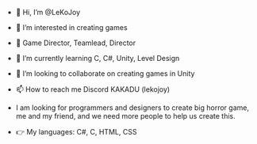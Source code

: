 - 👋 Hi, I’m @LeKoJoy
- 👀 I’m interested in creating games
- 👔 Game Director, Teamlead, Director
- 🌱 I’m currently learning C, C#, Unity, Level Design
- 💞️ I’m looking to collaborate on creating games in Unity
- 📫 How to reach me Discord KAKADU (lekojoy)
- I am looking for programmers and designers to create big horror game, me and my friend, and we need more people to help us create this.

- 👉 My languages: C#, C, HTML, CSS
<!---
LeKoJoy/LeKoJoy is a ✨ special ✨ repository because its `README.md` (this file) appears on your GitHub profile.
You can click the Preview link to take a look at your changes.
--->
